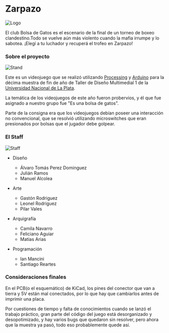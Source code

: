 # Zarpazo 
 
![Logo](http://i.imgur.com/crCGdXB.jpg)

El club Bolsa de Gatos es el escenario de la final de un torneo de boxeo clandestino.Todo se vuelve aún más violento cuando la mafia irrumpe y lo sabotea.
¡Elegí a tu luchador y recuperá el trofeo en Zarpazo!

### Sobre el proyecto
![Stand](http://i.imgur.com/ntq7lG2.jpg)

Este es un videojuego que se realizó utilizando [Processing](https://processing.org/) y [Arduino](https://arduino.cc) para la décima muestra de fin de año de Taller de Diseño Multimedial 1 de la [Universidad Nacional de La Plata](www.unlp.edu.ar).

La temática de los videojuegos de este año fueron probervios, y él que fue asignado a nuestro grupo fue "Es una bolsa de gatos". 

Parte de la consigna era que los videojuegos debían poseer una interacción no convencional, que se resolvió utilizando microswitches que eran presionados por bolsas que el jugador debe golpear.

### El Staff

![Staff](http://i.imgur.com/2hGjJP6.jpg)

* Diseño
	* Álvaro Tomás Perez Dominguez
	* Julián Ramos
	* Manuel Alcolea

* Arte
	* Gastón Rodriguez
	* Leonel Rodriguez
	* Pilar Vales

* Arquigrafía
	* Camila Navarro
	* Feliciano Aguiar
	* Matias Arias

* Programación
	* Ian Mancini
	* Santiago Reartes

### Consideraciones finales 

En el PCB(o el esquemático) de KiCad, los pines del conector que van a tierra y 5V están mal conectados, por lo que hay que cambiarlos antes de imprimir una placa.

Por cuestiones de tiempo y falta de conocimientos cuando se lanzó el trabajo práctico, gran parte del código del juego está desorganizado y desopotimizado, y hay varios bugs que quedaron sin resolver, pero ahora que la muestra ya pasó, todo eso probablemente quede así.
